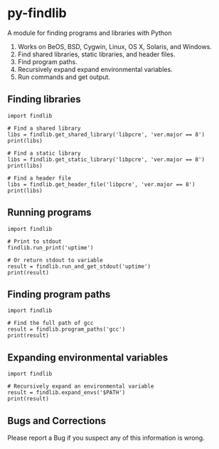 py-findlib
==========

A module for finding programs and libraries with Python

1. Works on BeOS, BSD, Cygwin, Linux, OS X, Solaris, and  Windows.
2. Find shared libraries, static libraries, and header files.
3. Find program paths.
4. Recursively expand expand environmental variables.
5. Run commands and get output.


Finding libraries
-----
    import findlib

    # Find a shared library
    libs = findlib.get_shared_library('libpcre', 'ver.major == 8')
    print(libs)

    # Find a static library
    libs = findlib.get_static_library('libpcre', 'ver.major == 8')
    print(libs)

    # Find a header file
    libs = findlib.get_header_file('libpcre', 'ver.major == 8')
    print(libs)


Running programs
-----
    import findlib

    # Print to stdout
    findlib.run_print('uptime')

    # Or return stdout to variable
    result = findlib.run_and_get_stdout('uptime')
    print(result)


Finding program paths
-----
    import findlib

    # Find the full path of gcc
    result = findlib.program_paths('gcc')
    print(result)


Expanding environmental variables
-----
    import findlib

    # Recursively expand an environmental variable
    result = findlib.expand_envs('$PATH')
    print(result)


Bugs and Corrections
-----

Please report a Bug if you suspect any of this information is wrong.


